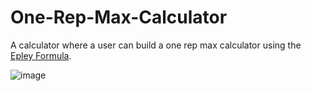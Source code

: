 # One-Rep-Max-Calculator
A calculator where a user can build a one rep max calculator using the [Epley Formula](https://en.wikipedia.org/wiki/One-repetition_maximum#Epley_formula).

![image](https://user-images.githubusercontent.com/105614756/177891798-c320446d-44ae-4712-a97f-b23729e3a0b6.png)
